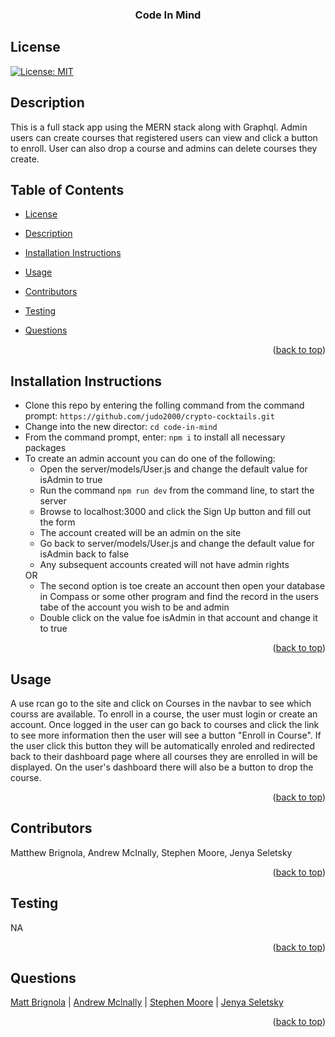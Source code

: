 <div id="top"></div>
    <h3 align="center">Code In Mind</h3>

## License

[![License: MIT](https://img.shields.io/badge/License-MIT-yellow.svg)](https://opensource.org/licenses/MIT)

## Description

This is a full stack app using the MERN stack along with Graphql. Admin users can create courses that registered users can view and click a button to enroll. User can also drop a course and admins can delete courses they create.

## Table of Contents

- [License](#license)
- [Description](#description)
- [Installation Instructions](#installation-instructions)
- [Usage](#usage)
- [Contributors](#contributors)
- [Testing](#testing)
- [Questions](#questions)

  <p align="right">(<a href="#top">back to top</a>)</p>

## Installation Instructions

  <ul>
    <li>Clone this repo by entering the folling command from the command prompt: <code>https://github.com/judo2000/crypto-cocktails.git</code></li><li>Change into the new director: <code>cd code-in-mind</code></li>
    <li>From the command prompt, enter: <code>npm i</code> to install all necessary packages</li>
    <li>To create an admin account you can do one of the following:
      <ul>
        <li>Open the server/models/User.js and change the default value for isAdmin to true</li>
        <li>Run the command <code>npm run dev</code> from the command line, to start the server</li>
        <li>Browse to localhost:3000 and click the Sign Up button and fill out the form</li>
        <li>The account created will be an admin on the site</li>
        <li>Go back to server/models/User.js and change the default value for isAdmin back to false</li>
        <li>Any subsequent accounts created will not have admin rights</li>
    </ul>
    OR
  <ul><li>The second option is toe create an account then open your database in Compass or some other program and find the record in the users tabe of the account you wish to be and admin</li><li>Double click on the value foe isAdmin in that account and change it to true</li></ul></li></ul>
  
  <p align="right">(<a href="#top">back to top</a>)</p>
  
  ## Usage
  
  A use rcan go to the site and click on Courses in the navbar to see which courss are available.  To enroll in a course, the user must login or create an account.  Once logged in the user can go back to courses and click the link to see more information then the user will see a button "Enroll in Course".  If the user click this button they will be automatically enroled and redirected back to their dashboard page where all courses they are enrolled in will be displayed.  On the user's dashboard there will also be a button to drop the course.
  
  <p align="right">(<a href="#top">back to top</a>)</p>
  
    
  ## Contributors
  Matthew Brignola, Andrew McInally, Stephen Moore, Jenya Seletsky

  <p align="right">(<a href="#top">back to top</a>)</p>

## Testing

NA

  <p align="right">(<a href="#top">back to top</a>)</p>

## Questions

<a class="hoverable" href="https://linktr.ee/matthewbrignola" target="_blank">Matt
Brignola</a> |
<a class="hoverable" href="https://linktr.ee/AndrewMcInally" target="_blank">Andrew
Mclnally</a> |
<a class="hoverable" href="https://linktr.ee/stephensmoore" target="_blank">Stephen Moore</a> |
<a class="hoverable" href="https://linktr.ee/jenya10016" target="_blank">Jenya
Seletsky</a>

  <p align="right">(<a href="#top">back to top</a>)</p>
